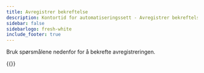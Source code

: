 ```yaml
---
title: Avregistrer bekreftelse
description: Kontortid for automatiseringssett - Avregistrer bekreftelse
sidebar: false
sidebarlogo: fresh-white
include_footer: true
---
```

Bruk spørsmålene nedenfor for å bekrefte avregistreringen.

{{<questions name="/office-hours/unregister-confirm.json" completed="Thank you for completing unregistration confirmation" showNavigationButtons=false >}}
